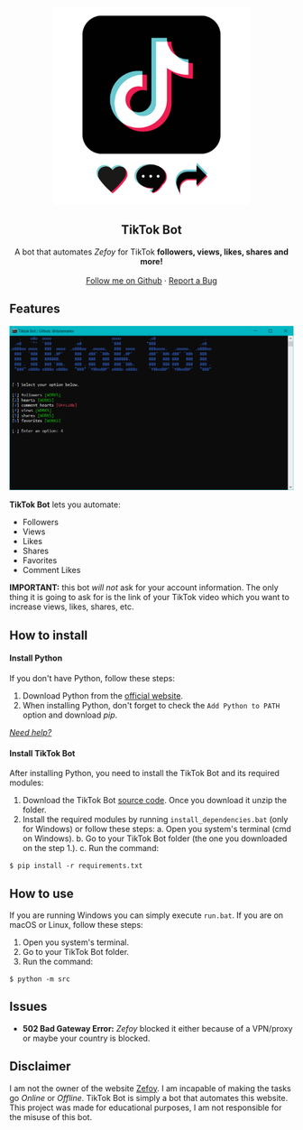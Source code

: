 <p align="center">
  <img width="350" height="350" src="img/logo.png?raw=true">
</p>

<h2 align="center">TikTok Bot</h2>

<p align="center">
  A bot that automates <i>Zefoy</i> for TikTok <b>followers, views, likes, shares and more!</b>
  <br />
  <br />
  <a href="https://github.com/dylannalex">Follow me on Github</a>
  ·
  <a href="https://github.com/dylannalex/tiktok_bot/issues">Report a Bug</a>
</p>
  

## Features

<p align="center">
  <img src="img/demo.png?raw=true">
</p>

**TikTok Bot** lets you automate:

* Followers
* Views
* Likes
* Shares
* Favorites
* Comment Likes

**IMPORTANT:** this bot _will not_ ask for your account information. The only thing it is going to ask for is the link of your TikTok video which you want to increase views, likes, shares, etc.

## How to install

#### Install Python

If you don't have Python, follow these steps:

1. Download Python from the [official website](https://www.python.org/downloads/).
2. When installing Python, don't forget to check the `Add Python to PATH` option and download _pip_.

[*Need help?*](https://youtu.be/dYfKJMPNMDw)

#### Install TikTok Bot

After installing Python, you need to install the TikTok Bot and its required modules:

1. Download the TikTok Bot [source code](https://github.com/dylannalex/tiktok_bot/archive/refs/heads/main.zip). Once you download it unzip the folder.
2. Install the required modules by running `install_dependencies.bat` (only for Windows) or follow these steps:
   a. Open you system's terminal (cmd on Windows).
   b. Go to your TikTok Bot folder (the one you downloaded on the step 1.).
   c. Run the command: 
```
$ pip install -r requirements.txt
```

## How to use

If you are running Windows you can simply execute `run.bat`. If you are on macOS or Linux, follow these steps:

1. Open you system's terminal.
2. Go to your TikTok Bot folder.
3. Run the command:
```
$ python -m src
```

## Issues

* **502 Bad Gateway Error:** *Zefoy* blocked it either because of a VPN/proxy or maybe your country is blocked.

## Disclaimer
I am not the owner of the website [Zefoy](https://zefoy.com/). I am incapable of making the tasks go *Online* or *Offline*. TikTok Bot is simply a bot that automates this website. 
This project was made for educational purposes, I am not responsible for the misuse of this bot. 
